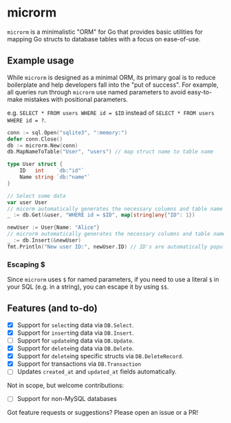 # microrm

`microrm` is a minimalistic "ORM" for Go that provides basic utilities for mapping Go structs to database tables with a focus on ease-of-use.

## Example usage

While `microrm` is designed as a minimal ORM, its primary goal is to reduce boilerplate and help developers fall into the "put of success". For example, all queries run through `microrm` use named parameters to avoid easy-to-make mistakes with positional parameters.

e.g. `SELECT * FROM users WHERE id = $ID` instead of `SELECT * FROM users WHERE id = ?`.

```go
conn := sql.Open("sqlite3", ":memory:")
defer conn.Close()
db := microrm.New(conn)
db.MapNameToTable("User", "users") // map struct name to table name

type User struct {
    ID   int    `db:"id"`
    Name string `db:"name"`
}

// Select some data
var user User
// micorm automatically generates the necessary columns and table name
_ := db.Get(&user, "WHERE id = $ID", map[string]any{"ID": 1})

newUser := User{Name: "Alice"}
// microrm automatically generates the necessary columns and table name
_ := db.Insert(&newUser)
fmt.Println("New user ID:", newUser.ID) // ID's are automatically populated after inserts
```

### Escaping $

Since `microrm` uses `$` for named parameters, if you need to use a literal `$` in your SQL (e.g. in a string), you can escape it by using `$$`.

## Features (and to-do)

- [x] Support for `select`ing data via `DB.Select`.
- [x] Support for `insert`ing data via `DB.Insert`.
- [ ] Support for `update`ing data via `DB.Update`.
- [x] Support for `delete`ing data via `DB.Delete`.
- [x] Support for `delete`ing specific structs via `DB.DeleteRecord`.
- [x] Support for transactions via `DB.Transaction`
- [ ] Updates `created_at` and `updated_at` fields automatically.

Not in scope, but welcome contributions:

- [ ] Support for non-MySQL databases

Got feature requests or suggestions? Please open an issue or a PR!
